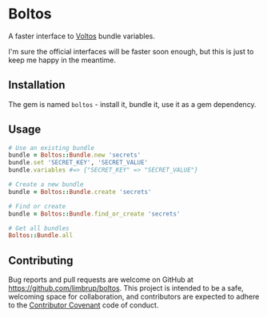 # Boltos

A faster interface to [Voltos](https://voltos.io) bundle variables.

I'm sure the official interfaces will be faster soon enough, but this is just to keep me happy in the meantime.

## Installation

The gem is named `boltos` - install it, bundle it, use it as a gem dependency.

## Usage

```ruby
# Use an existing bundle
bundle = Boltos::Bundle.new 'secrets'
bundle.set 'SECRET_KEY', 'SECRET_VALUE'
bundle.variables #=> {"SECRET_KEY" => "SECRET_VALUE"}

# Create a new bundle
bundle = Boltos::Bundle.create 'secrets'

# Find or create
bundle = Boltos::Bundle.find_or_create 'secrets'

# Get all bundles
Boltos::Bundle.all
```

## Contributing

Bug reports and pull requests are welcome on GitHub at https://github.com/limbrup/boltos. This project is intended to be a safe, welcoming space for collaboration, and contributors are expected to adhere to the [Contributor Covenant](http://contributor-covenant.org) code of conduct.
